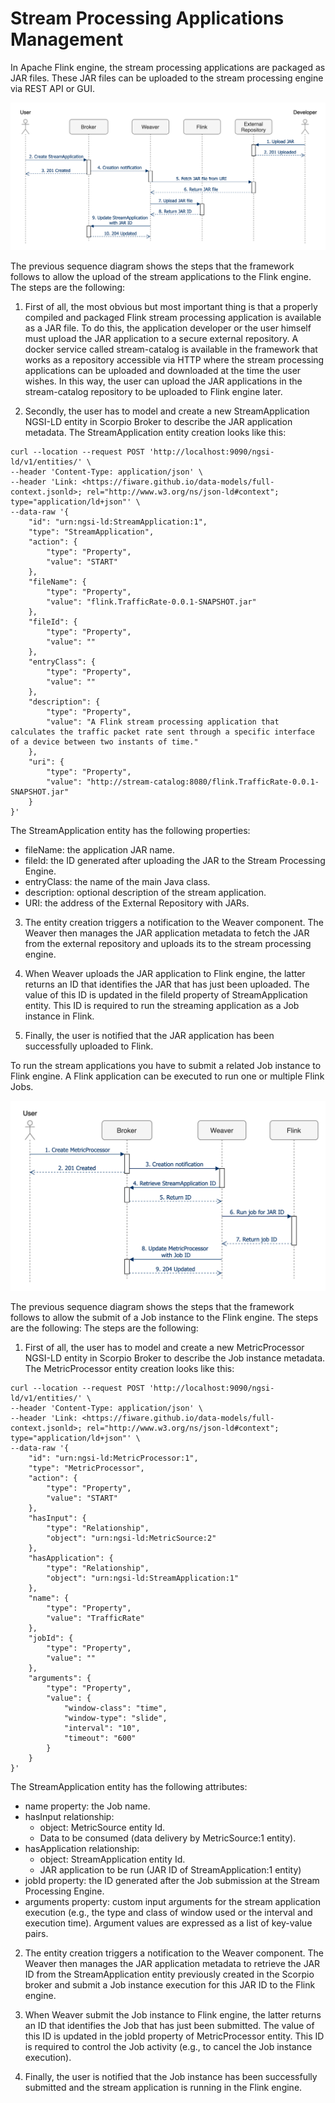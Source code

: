 # Stream Processing Applications Management

In Apache Flink engine, the stream processing applications are packaged as JAR files. These JAR files can be uploaded to the stream processing engine via REST API or GUI.

![`data-aggregator-stream-app-sequence`](../data-aggregator-stream-app-sequence.png)

The previous sequence diagram shows the steps that the framework follows to allow the upload of the stream applications to the Flink engine. The steps are the following:

1.	First of all, the most obvious but most important thing is that a properly compiled and packaged Flink stream processing application is available as a JAR file. To do this, the application developer or the user himself must upload the JAR application to a secure external repository. A docker service called stream-catalog is available in the framework that works as a repository accessible via HTTP where the stream processing applications can be uploaded and downloaded at the time the user wishes. In this way, the user can upload the JAR applications in the stream-catalog repository to be uploaded to Flink engine later.

2.	Secondly, the user has to model and create a new StreamApplication NGSI-LD entity in Scorpio Broker to describe the JAR application metadata. The StreamApplication entity creation looks like this:

```
curl --location --request POST 'http://localhost:9090/ngsi-ld/v1/entities/' \
--header 'Content-Type: application/json' \
--header 'Link: <https://fiware.github.io/data-models/full-context.jsonld>; rel="http://www.w3.org/ns/json-ld#context"; type="application/ld+json"' \
--data-raw '{
    "id": "urn:ngsi-ld:StreamApplication:1",
    "type": "StreamApplication",
    "action": {
        "type": "Property",
        "value": "START"
    },
    "fileName": {
        "type": "Property",
        "value": "flink.TrafficRate-0.0.1-SNAPSHOT.jar"
    },
    "fileId": {
        "type": "Property",
        "value": ""
    },
    "entryClass": {
        "type": "Property",
        "value": ""
    },
    "description": {
        "type": "Property",
        "value": "A Flink stream processing application that calculates the traffic packet rate sent through a specific interface of a device between two instants of time."
    },
    "uri": {
        "type": "Property",
        "value": "http://stream-catalog:8080/flink.TrafficRate-0.0.1-SNAPSHOT.jar"
    }
}'
```

The StreamApplication entity has the following properties:
- fileName: the application JAR name.
- fileId: the ID generated after uploading the JAR to the Stream Processing Engine. 
- entryClass: the name of the main Java class.
- description: optional description of the stream application.
- URI: the address of the External Repository with JARs.

3.	The entity creation triggers a notification to the Weaver component. The Weaver then manages the JAR application metadata to fetch the JAR from the external repository and uploads its to the stream processing engine.

4.	When Weaver uploads the JAR application to Flink engine, the latter returns an ID that identifies the JAR that has just been uploaded. The value of this ID is updated in the fileId property of StreamApplication entity. This ID is required to run the streaming application as a Job instance in Flink.

5.	Finally, the user is notified that the JAR application has been successfully uploaded to Flink.

To run the stream applications you have to submit a related Job instance to Flink engine. A Flink application can be executed to run one or multiple Flink Jobs. 

![`data-aggregator-stream-job-sequence`](../data-aggregator-stream-job-sequence.png)

The previous sequence diagram shows the steps that the framework follows to allow the submit of a Job instance to the Flink engine. The steps are the following:
The steps are the following:

1.	First of all, the user has to model and create a new MetricProcessor NGSI-LD entity in Scorpio Broker to describe the Job instance metadata. The MetricProcessor entity creation looks like this:

```
curl --location --request POST 'http://localhost:9090/ngsi-ld/v1/entities/' \
--header 'Content-Type: application/json' \
--header 'Link: <https://fiware.github.io/data-models/full-context.jsonld>; rel="http://www.w3.org/ns/json-ld#context"; type="application/ld+json"' \
--data-raw '{
    "id": "urn:ngsi-ld:MetricProcessor:1",
    "type": "MetricProcessor",
    "action": {
        "type": "Property",
        "value": "START"
    },
    "hasInput": {
        "type": "Relationship",
        "object": "urn:ngsi-ld:MetricSource:2"
    },
    "hasApplication": {
        "type": "Relationship",
        "object": "urn:ngsi-ld:StreamApplication:1"
    },
    "name": {
        "type": "Property",
        "value": "TrafficRate"
    },
    "jobId": {
        "type": "Property",
        "value": ""
    },
    "arguments": {
        "type": "Property",
        "value": {
            "window-class": "time",
            "window-type": "slide",
            "interval": "10",
            "timeout": "600"
        }
    }
}'
```

The StreamApplication entity has the following attributes:
-	name property: the Job name.
-	hasInput relationship:
	- object: MetricSource entity Id.
	- Data to be consumed (data delivery by MetricSource:1 entity).
-	hasApplication relationship:
	- object: StreamApplication entity Id.
	- JAR application to be run (JAR ID of StreamApplication:1 entity)
-	jobId property: the ID generated after the Job submission at the Stream Processing Engine.
-	arguments property: custom input arguments for the stream application execution (e.g., the type and class of window used or the interval and execution time). Argument values are expressed as a list of key-value pairs.

2.	The entity creation triggers a notification to the Weaver component. The Weaver then manages the JAR application metadata to retrieve the JAR ID from the StreamApplication entity previously created in the Scorpio broker and submit a Job instance execution for this JAR ID to the Flink engine.

3.	When Weaver submit the Job instance to Flink engine, the latter returns an ID that identifies the Job that has just been submitted. The value of this ID is updated in the jobId property of MetricProcessor entity. This ID is required to control the Job activity (e.g., to cancel the Job instance execution).

4.	Finally, the user is notified that the Job instance has been successfully submitted and the stream application is running in the Flink engine.

